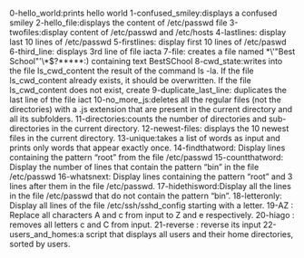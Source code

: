 0-hello_world:prints hello world
1-confused_smiley:displays a confused smiley
2-hello_file:displays the content of /etc/passwd file
3-twofiles:display content of /etc/passwd and /etc/hosts
4-lastlines: display last 10 lines of /etc/passwd
5-firstlines: display first 10 lines of /etc/paswd
6-third_line: displays 3rd line of file iacta
7-file: creates a file named \*\\'"Best School"\'\\*$\?\*\*\*\*\*:) containing text BestSChool
8-cwd_state:writes into the file ls_cwd_content the result of the command ls -la. If the file ls_cwd_content already exists, it should be overwritten. If the file ls_cwd_content does not exist, create
9-duplicate_last_line: duplicates the last line of the file iact
10-no_more_js:deletes all the regular files (not the directories) with a .js extension that are present in the current directory and all its subfolders.
11-directories:counts the number of directories and sub-directories in the current directory.
12-newest-files: displays the 10 newest files in the current directory.
13-unique:takes a list of words as input and prints only words that appear exactly once.
14-findthatword: Display lines containing the pattern “root” from the file /etc/passwd
15-countthatword: Display the number of lines that contain the pattern “bin” in the file /etc/passwd
16-whatsnext: Display lines containing the pattern “root” and 3 lines after them in the file /etc/passwd.
17-hidethisword:Display all the lines in the file /etc/passwd that do not contain the pattern “bin”.
18-letteronly: Display all lines of the file /etc/ssh/sshd_config starting with a letter.
19-AZ : Replace all characters A and c from input to Z and e respectively.
20-hiago : removes all letters c and C from input.
21-reverse : reverse its input
22-users_and_homes:a script that displays all users and their home directories, sorted by users.